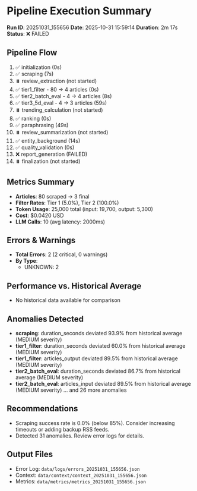 # Pipeline Execution Summary
**Run ID**: 20251031_155656
**Date**: 2025-10-31 15:59:14
**Duration**: 2m 17s
**Status**: ❌ FAILED

## Pipeline Flow
1. ✅ initialization (0s)
2. ✅ scraping (7s)
3. ⏸️  review_extraction (not started)
4. ✅ tier1_filter - 80 → 4 articles (0s)
5. ✅ tier2_batch_eval - 4 → 4 articles (8s)
6. ✅ tier3_5d_eval - 4 → 3 articles (59s)
7. ⏸️  trending_calculation (not started)
8. ✅ ranking (0s)
9. ✅ paraphrasing (49s)
10. ⏸️  review_summarization (not started)
11. ✅ entity_background (14s)
12. ✅ quality_validation (0s)
13. ❌ report_generation (FAILED)
14. ⏸️  finalization (not started)

## Metrics Summary
- **Articles**: 80 scraped → 3 final
- **Filter Rates**: Tier 1 (5.0%), Tier 2 (100.0%)
- **Token Usage**: 25,000 total (input: 19,700, output: 5,300)
- **Cost**: $0.0420 USD
- **LLM Calls**: 10 (avg latency: 2000ms)

## Errors & Warnings
- **Total Errors**: 2 (2 critical, 0 warnings)
- **By Type**:
  - UNKNOWN: 2

## Performance vs. Historical Average
- No historical data available for comparison

## Anomalies Detected
- **scraping**: duration_seconds deviated 93.9% from historical average (MEDIUM severity)
- **tier1_filter**: duration_seconds deviated 60.0% from historical average (MEDIUM severity)
- **tier1_filter**: articles_output deviated 89.5% from historical average (MEDIUM severity)
- **tier2_batch_eval**: duration_seconds deviated 86.7% from historical average (MEDIUM severity)
- **tier2_batch_eval**: articles_input deviated 89.5% from historical average (MEDIUM severity)
... and 26 more anomalies

## Recommendations
- Scraping success rate is 0.0% (below 85%). Consider increasing timeouts or adding backup RSS feeds.
- Detected 31 anomalies. Review error logs for details.

## Output Files
- Error Log: `data/logs/errors_20251031_155656.json`
- Context: `data/context/context_20251031_155656.json`
- Metrics: `data/metrics/metrics_20251031_155656.json`
